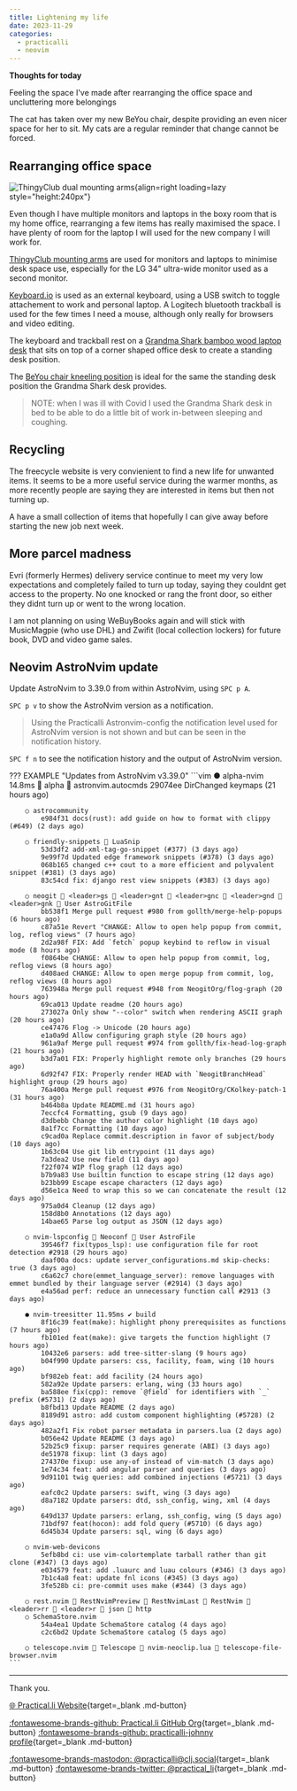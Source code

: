 ```yaml
---
title: Lightening my life
date: 2023-11-29
categories:
  - practicalli
  - neovim
---
```


**Thoughts for today**

Feeling the space I've made after rearranging the office space and uncluttering more belongings

The cat has taken over my new BeYou chair, despite providing an even nicer space for her to sit.  My cats are a regular reminder that change cannot be forced.

<!-- more -->

## Rearranging office space

![ThingyClub dual mounting arms](https://www.thingyclub.com/cdn/shop/products/2_copy.jpg?v=1496227295){align=right loading=lazy style="height:240px"}

Even though I have multiple monitors and laptops in the boxy room that is my home office, rearranging a few items has really maximised the space. I have plenty of room for the laptop I will used for the new company I will work for.

[ThingyClub mounting arms](https://www.thingyclub.com/products/adjustable-laptop-monitor-dual-arm-desk-mount-bracket) are used for monitors and laptops to minimise desk space use, especially for the LG 34" ultra-wide monitor used as a second monitor.

[Keyboard.io](https://keyboard.io) is used as an external keyboard, using a USB switch to toggle attachement to work and personal laptop.  A Logitech bluetooth trackball is used for the few times I need a mouse, although only really for browsers and video editing.

The keyboard and trackball rest on a [Grandma Shark bamboo wood laptop desk](https://www.amazon.co.uk/gp/product/B087MCGY4M/) that sits on top of a corner shaped office desk to create a standing desk position.

The [BeYou chair kneeling position](https://practical.li/journal/health-and-new-chair/#beyou-chair) is ideal for the same the standing desk position the Grandma Shark desk provides.

> NOTE: when I was ill with Covid I used the Grandma Shark desk in bed to be able to do a little bit of work in-between sleeping and coughing.


## Recycling

The freecycle website is very convienient to find a new life for unwanted items.  It seems to be a more useful service during the warmer months, as more recently people are saying they are interested in items but then not turning up.

A have a small collection of items that hopefully I can give away before starting the new job next week.


## More parcel madness

Evri (formerly Hermes) delivery service continue to meet my very low expectations and completely failed to turn up today, saying they couldnt get access to the property.  No one knocked or rang the front door, so either they didnt turn up or went to the wrong location.

I am not planning on using WeBuyBooks again and will stick with MusicMagpie (who use DHL) and Zwifit (local collection lockers) for future book, DVD and video game sales.

## Neovim AstroNvim update

Update AstroNvim to 3.39.0 from within AstroNvim, using `SPC p A`.

`SPC p v` to show the AstroNvim version as a notification.

> Using the Practicalli Astronvim-config the notification level used for AstroNvim version is not shown and but can be seen in the notification history.

`SPC f n` to see the notification history and the output of AstroNvim version.

??? EXAMPLE "Updates from AstroNvim v3.39.0"
    ```vim
        ● alpha-nvim 14.8ms 󰢱 alpha  astronvim.autocmds
            29074ee DirChanged keymaps (21 hours ago)

        ○ astrocommunity
            e984f31 docs(rust): add guide on how to format with clippy (#649) (2 days ago)

        ○ friendly-snippets  LuaSnip
            53d3df2 add-xml-tag-go-snippet (#377) (3 days ago)
            9e99f7d Updated edge framework snippets (#378) (3 days ago)
            068b165 changed c++ cout to a more efficient and polyvalent snippet (#381) (3 days ago)
            83c54cd fix: django rest view snippets (#383) (3 days ago)

        ○ neogit  <leader>gs  <leader>gnt  <leader>gnc  <leader>gnd  <leader>gnk  User AstroGitFile
            bb538f1 Merge pull request #980 from gollth/merge-help-popups (6 hours ago)
            c87a51e Revert "CHANGE: Allow to open help popup from commit, log, reflog views" (7 hours ago)
            2d2a98f FIX: Add `fetch` popup keybind to reflow in visual mode (8 hours ago)
            f0864be CHANGE: Allow to open help popup from commit, log, reflog views (8 hours ago)
            d408aed CHANGE: Allow to open merge popup from commit, log, reflog views (8 hours ago)
            763948a Merge pull request #948 from NeogitOrg/flog-graph (20 hours ago)
            69ca013 Update readme (20 hours ago)
            273027a Only show "--color" switch when rendering ASCII graph (20 hours ago)
            ce47476 Flog -> Unicode (20 hours ago)
            e1a0a9d Allow configuring graph style (20 hours ago)
            961a9af Merge pull request #974 from gollth/fix-head-log-graph (21 hours ago)
            b3d7a01 FIX: Properly highlight remote only branches (29 hours ago)
            6d92f47 FIX: Properly render HEAD with `NeogitBranchHead` highlight group (29 hours ago)
            76a400a Merge pull request #976 from NeogitOrg/CKolkey-patch-1 (31 hours ago)
            b464b8a Update README.md (31 hours ago)
            7eccfc4 Formatting, gsub (9 days ago)
            d3dbebb Change the author color highlight (10 days ago)
            8a1f7cc Formatting (10 days ago)
            c9cad0a Replace commit.description in favor of subject/body (10 days ago)
            1b63c04 Use git lib entrypoint (11 days ago)
            7a3dea2 Use new field (11 days ago)
            f22f074 WIP flog graph (12 days ago)
            b7b9a83 Use builtin function to escape string (12 days ago)
            b23bb99 Escape escape characters (12 days ago)
            d56e1ca Need to wrap this so we can concatenate the result (12 days ago)
            975a0d4 Cleanup (12 days ago)
            158d8b0 Annotations (12 days ago)
            14bae65 Parse log output as JSON (12 days ago)

        ○ nvim-lspconfig  Neoconf  User AstroFile
            39546f7 fix(typos_lsp): use configuration file for root detection #2918 (29 hours ago)
            daaf00a docs: update server_configurations.md skip-checks: true (3 days ago)
            c6a62c7 chore(emmet_language_server): remove languages with emmet bundled by their language server (#2914) (3 days ago)
            e4a56ad perf: reduce an unnecessary function call #2913 (3 days ago)

        ● nvim-treesitter 11.95ms ✔ build
            8f16c39 feat(make): highlight phony prerequisites as functions (7 hours ago)
            fb101ed feat(make): give targets the function highlight (7 hours ago)
            10432e6 parsers: add tree-sitter-slang (9 hours ago)
            b04f990 Update parsers: css, facility, foam, wing (10 hours ago)
            bf982eb feat: add facility (24 hours ago)
            582a92e Update parsers: erlang, wing (33 hours ago)
            ba588ee fix(cpp): remove `@field` for identifiers with `_` prefix (#5731) (2 days ago)
            b8fbd13 Update README (2 days ago)
            8189d91 astro: add custom component highlighting (#5728) (2 days ago)
            482a2f1 Fix robot parser metadata in parsers.lua (2 days ago)
            b056e42 Update README (3 days ago)
            52b25c9 fixup: parser requires generate (ABI) (3 days ago)
            de51978 fixup: lint (3 days ago)
            274370e fixup: use any-of instead of vim-match (3 days ago)
            1e74c34 feat: add angular parser and queries (3 days ago)
            9d91101 twig queries: add combined injections (#5721) (3 days ago)
            eafc0c2 Update parsers: swift, wing (3 days ago)
            d8a7182 Update parsers: dtd, ssh_config, wing, xml (4 days ago)
            649d137 Update parsers: erlang, ssh_config, wing (5 days ago)
            71bdf97 feat(hocon): add fold query (#5710) (6 days ago)
            6d45b34 Update parsers: sql, wing (6 days ago)

        ○ nvim-web-devicons
            5efb8bd ci: use vim-colortemplate tarball rather than git clone (#347) (3 days ago)
            e034579 feat: add .luaurc and luau colours (#346) (3 days ago)
            7b1c4a8 feat: update fnl icons (#345) (3 days ago)
            3fe528b ci: pre-commit uses make (#344) (3 days ago)

        ○ rest.nvim  RestNvimPreview  RestNvimLast  RestNvim  <leader>rr  <leader>r  json  http
        ○ SchemaStore.nvim
            54a4ea1 Update SchemaStore catalog (4 days ago)
            c2c6bd2 Update SchemaStore catalog (5 days ago)

        ○ telescope.nvim  Telescope  nvim-neoclip.lua  telescope-file-browser.nvim
    ```

---
Thank you.

[:globe_with_meridians: Practical.li Website](https://practical.li){target=_blank .md-button}

[:fontawesome-brands-github: Practical.li GitHub Org](https://github.com/practicalli){target=_blank .md-button}
[:fontawesome-brands-github: practicalli-johnny profile](https://github.com/practicalli-johnny){target=_blank .md-button}

[:fontawesome-brands-mastodon: @practicalli@clj.social](https://clj.social/@practicalli){target=_blank .md-button}
[:fontawesome-brands-twitter: @practical_li](https://twitter.com/practcial_li){target=_blank .md-button}
